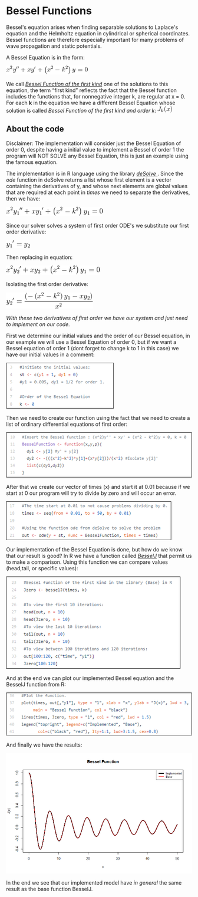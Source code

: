 # Bessel Functions
Bessel's equation arises when finding separable solutions to Laplace's equation and the Helmholtz equation in cylindrical or spherical coordinates. Bessel functions are therefore especially important for many problems of wave propagation and static potentials.

A Bessel Equation is in the form:

![Bessel Equation](https://github.com/VitorMourao/BesselFunctions/blob/master/images/BesselEquation.gif )

We call [_Bessel Function of the first kind_](http://mathworld.wolfram.com/BesselFunctionoftheFirstKind.html) one of the solutions to this equation, the term “first kind” reflects the fact that the Bessel function includes the functions that, for nonnegative integer k, are regular at x = 0.
For each **k** in the equation we have a different Bessel Equation whose solution is called _Bessel Function of the first kind and order k_: ![ Bessel Function](https://github.com/VitorMourao/BesselFunctions/blob/master/images/Besselk.gif)

## About the code
Disclaimer: The implementation will consider just the Bessel Equation of order 0, despite having a initial value to implement  a Bessel of order 1 the program will NOT SOLVE any Bessel Equation, this is just an example using the famous equation.

The implementation is in R language using the library [_deSolve_ ](http://desolve.r-forge.r-project.org/). Since the _ode_ function in deSolve returns a list whose first element is a vector containing the derivatives of y, and whose next elements are global values that are required at each point in _times_ we need to separate the derivatives, then we have:

![Bessel Equation](https://github.com/VitorMourao/BesselFunctions/blob/master/images/Eqnew.gif)

Since our solver solves a system of first order ODE's we substitute our first order derivative:

![Variable that substitutes the first derivative](https://github.com/VitorMourao/BesselFunctions/blob/master/images/y1lin.gif)

Then replacing in equation:

![Bessel Equation with new variable](https://github.com/VitorMourao/BesselFunctions/blob/master/images/Eqwy2.gif)

Isolating the first order derivative:

![Isolating the major derivative](https://github.com/VitorMourao/BesselFunctions/blob/master/images/y2lin.gif)

_With these two derivatives of first order we have our system and just need to implement on our code._

First we determine our initial values and the order of our Bessel equation, in our example we will use a Bessel Equation of order 0, but if we want a Bessel equation of order 1 (dont forget to change k to 1 in this case) we have our initial values in a comment:

![Initial Values](https://github.com/VitorMourao/BesselFunctions/blob/master/images/stimages.png)

Then we need to create our function using the fact that we need to create a list of ordinary differential equations of first order:

![Bessel Function in R](https://github.com/VitorMourao/BesselFunctions/blob/master/images/Besselfunction1.png)

After that we create our vector of times (x) and start it at 0.01 because if we start at 0 our program will try to divide by zero and will occur an error.

![Times/Ode](https://github.com/VitorMourao/BesselFunctions/blob/master/images/timesode.png)

Our implementation of the Bessel Equation is done, but how do we know that our result is good? In R we have a function called [_BesselJ_](https://stat.ethz.ch/R-manual/R-devel/library/base/html/Bessel.html) that permit us to make a comparison. Using this function we can compare values (head,tail, or specific values):

![Comparison](https://github.com/VitorMourao/BesselFunctions/blob/master/images/comparisonBessel.png)

And at the end we can plot our implemented Bessel equation and the BesselJ function from R:

![Ploting](https://github.com/VitorMourao/BesselFunctions/blob/master/images/plotB.png)

And finally we have the results:

![Graph](https://github.com/VitorMourao/BesselFunctions/blob/master/images/Rplot.png)

In the end we see that our implemented model have _in general_ the same result as the base function BesselJ.
